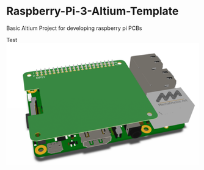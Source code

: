 # Raspberry-Pi-3-Altium-Template
Basic Altium Project for developing raspberry pi PCBs

Test ![Alt text](images/3d.png?raw=true "Title")
